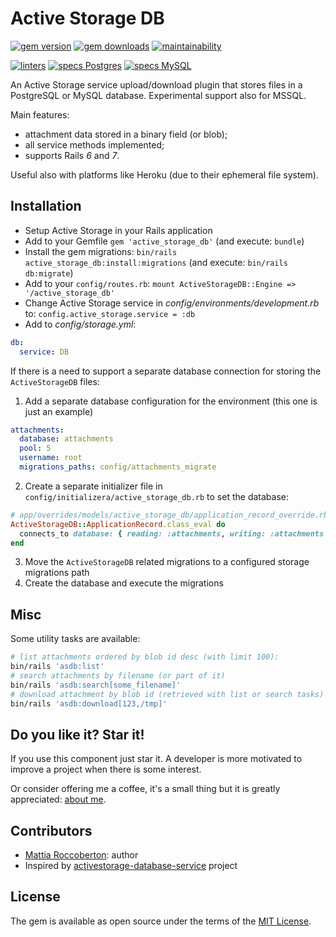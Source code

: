 # Active Storage DB

[![gem version](https://badge.fury.io/rb/active_storage_db.svg)](https://badge.fury.io/rb/active_storage_db)
[![gem downloads](https://badgen.net/rubygems/dt/active_storage_db)](https://rubygems.org/gems/active_storage_db)
[![maintainability](https://api.codeclimate.com/v1/badges/92e1e703c308744a0f66/maintainability)](https://codeclimate.com/github/blocknotes/active_storage_db/maintainability)

[![linters](https://github.com/blocknotes/active_storage_db/actions/workflows/linters.yml/badge.svg)](https://github.com/blocknotes/active_storage_db/actions/workflows/linters.yml)
[![specs Postgres](https://github.com/blocknotes/active_storage_db/actions/workflows/specs_postgres_71.yml/badge.svg)](https://github.com/blocknotes/active_storage_db/actions/workflows/specs_postgres_71.yml)
[![specs MySQL](https://github.com/blocknotes/active_storage_db/actions/workflows/specs_mysql_71.yml/badge.svg)](https://github.com/blocknotes/active_storage_db/actions/workflows/specs_mysql_71.yml)

An Active Storage service upload/download plugin that stores files in a PostgreSQL or MySQL database. Experimental support also for MSSQL.

Main features:
- attachment data stored in a binary field (or blob);
- all service methods implemented;
- supports Rails _6_ and _7_.

Useful also with platforms like Heroku (due to their ephemeral file system).

## Installation

- Setup Active Storage in your Rails application
- Add to your Gemfile `gem 'active_storage_db'` (and execute: `bundle`)
- Install the gem migrations: `bin/rails active_storage_db:install:migrations` (and execute: `bin/rails db:migrate`)
- Add to your `config/routes.rb`: `mount ActiveStorageDB::Engine => '/active_storage_db'`
- Change Active Storage service in *config/environments/development.rb* to: `config.active_storage.service = :db`
- Add to *config/storage.yml*:

```yml
db:
  service: DB
```

If there is a need to support a separate database connection for storing the `ActiveStorageDB` files:

1. Add a separate database configuration for the environment (this one is just an example)

```yml
attachments:
  database: attachments
  pool: 5
  username: root
  migrations_paths: config/attachments_migrate
```

2. Create a separate initializer file in `config/initializera/active_storage_db.rb` to set the database:

```rb
# app/overrides/models/active_storage_db/application_record_override.rb
ActiveStorageDB::ApplicationRecord.class_eval do
  connects_to database: { reading: :attachments, writing: :attachments }
end
```

3. Move the `ActiveStorageDB` related migrations to a configured storage migrations path
4. Create the database and execute the migrations

## Misc

Some utility tasks are available:

```sh
# list attachments ordered by blob id desc (with limit 100):
bin/rails 'asdb:list'
# search attachments by filename (or part of it)
bin/rails 'asdb:search[some_filename]'
# download attachment by blob id (retrieved with list or search tasks) - the second argument is the destination:
bin/rails 'asdb:download[123,/tmp]'
```

## Do you like it? Star it!

If you use this component just star it. A developer is more motivated to improve a project when there is some interest.

Or consider offering me a coffee, it's a small thing but it is greatly appreciated: [about me](https://www.blocknot.es/about-me).

## Contributors

- [Mattia Roccoberton](https://blocknot.es/): author
- Inspired by [activestorage-database-service](https://github.com/TitovDigital/activestorage-database-service) project

## License

The gem is available as open source under the terms of the [MIT License](https://opensource.org/licenses/MIT).
